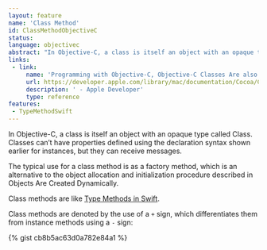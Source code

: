 ```yaml
---
layout: feature
name: 'Class Method'
id: ClassMethodObjectiveC
status: 
language: objectivec
abstract: "In Objective-C, a class is itself an object with an opaque type called Class. Classes can’t have properties defined using the declaration syntax shown earlier for instances, but they can receive messages: they are called Class methods."
links:
 - link:
     name: 'Programming with Objective-C, Objective-C Classes Are also Objects'
     url: https://developer.apple.com/library/mac/documentation/Cocoa/Conceptual/ProgrammingWithObjectiveC/DefiningClasses/DefiningClasses.html#//apple_ref/doc/uid/TP40011210-CH3-SW18
     description: ' - Apple Developer'
     type: reference
features:
 - TypeMethodSwift
---
```


In Objective-C, a class is itself an object with an opaque type called Class. Classes can’t have properties defined using the declaration syntax shown earlier for instances, but they can receive messages.

The typical use for a class method is as a factory method, which is an alternative to the object allocation and initialization procedure described in Objects Are Created Dynamically.

Class methods are like [Type Methods in Swift](/TypeMethodSwift).

Class methods are denoted by the use of a `+` sign, which differentiates them from instance methods using a `-` sign:

{% gist cb8b5ac63d0a782e84a1 %}

<!--
<pre>
  <code class="swift">@interface SomeClass : NSObject
  
    + (void)someClassMethod;
    - (void)someInstanceMethod;
  
  @end</code>
</pre>

Then you can call the method like that:

<pre>
  <code class="swift">[SomeClass someClassMethod];</code>
</pre>

-->